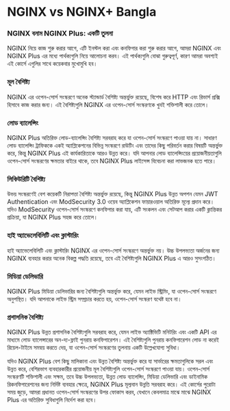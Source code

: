 # NGINX vs NGINX+ Bangla

### NGINX বনাম NGINX Plus: একটি তুলনা

NGINX নিয়ে কাজ শুরু করার আগে, এটি ইনস্টল করা এবং কনফিগার করা শুরু করার আগে, আমরা NGINX এবং NGINX Plus এর মধ্যে পার্থক্যগুলি নিয়ে আলোচনা করব। এই পার্থক্যগুলি বোঝা গুরুত্বপূর্ণ, কারণ আমরা অবশ্যই এই কোর্সে এগুলির সাথে কয়েকবার মুখোমুখি হব।

### মূল বৈশিষ্ট্য

NGINX এর ওপেন-সোর্স সংস্করণে অনেক স্ট্যান্ডার্ড বৈশিষ্ট্য অন্তর্ভুক্ত রয়েছে, বিশেষ করে HTTP এবং রিভার্স প্রক্সি হিসাবে কাজ করার জন্য। এই বৈশিষ্ট্যগুলি NGINX এর ওপেন-সোর্স সংস্করণকে খুবই শক্তিশালী করে তোলে।

### লোড ব্যালেন্সিং

NGINX Plus অতিরিক্ত লোড-ব্যালেন্সিং বৈশিষ্ট্য সরবরাহ করে যা ওপেন-সোর্স সংস্করণে পাওয়া যায় না। সাধারণ লোড ব্যালেন্সিং ট্রাফিককে একই অ্যাপ্লিকেশনের বিভিন্ন সংস্করণে রাউটিং এবং তাদের কিছু পরিবর্তন করার বিষয়টি অন্তর্ভুক্ত করে, কিন্তু NGINX Plus এই কার্যকারিতাকে আরও উন্নত করে। যদি আপনার লোড ব্যালেন্সিংয়ের প্রয়োজনীয়তাগুলি ওপেন-সোর্স সংস্করণের ক্ষমতার বাইরে থাকে, তবে NGINX Plus লাইসেন্স বিবেচনা করা লাভজনক হতে পারে।

### সিকিউরিটি বৈশিষ্ট্য

উভয় সংস্করণেই বেশ কয়েকটি নিরাপত্তা বৈশিষ্ট্য অন্তর্ভুক্ত রয়েছে, কিন্তু NGINX Plus উন্নত অপশন যেমন JWT Authentication এবং ModSecurity 3.0 ওয়েব অ্যাপ্লিকেশন ফায়ারওয়াল অতিরিক্ত মূল্যে প্রদান করে। যদিও ModSecurity ওপেন-সোর্স সংস্করণে কনফিগার করা যায়, এটি সংকলন এবং সেটআপ করার একটি ক্লান্তিকর প্রক্রিয়া, যা NGINX Plus সহজ করে তোলে।

### হাই অ্যাভেলেবিলিটি এবং ক্লাস্টারিং

হাই অ্যাভেলেবিলিটি এবং ক্লাস্টারিং NGINX এর ওপেন-সোর্স সংস্করণে অন্তর্ভুক্ত নয়। উচ্চ উপলভ্যতা অর্জনের জন্য NGINX ব্যবহার করার অনেক বিকল্প পদ্ধতি রয়েছে, তবে এই বৈশিষ্ট্যগুলি NGINX Plus এ আরও সুসংগঠিত।

### মিডিয়া ডেলিভারি

NGINX Plus মিডিয়া ডেলিভারির জন্য বৈশিষ্ট্যগুলি অন্তর্ভুক্ত করে, যেমন লাইভ স্ট্রিমিং, যা ওপেন-সোর্স সংস্করণে অনুপস্থিত। যদি আপনাকে লাইভ স্ট্রিম সম্প্রচার করতে হয়, ওপেন-সোর্স সংস্করণ যথেষ্ট হবে না।

### প্রশাসনিক বৈশিষ্ট্য

NGINX Plus উন্নত প্রশাসনিক বৈশিষ্ট্যগুলি সরবরাহ করে, যেমন লাইভ অ্যাক্টিভিটি মনিটরিং এবং একটি API এর মাধ্যমে লোড ব্যালেন্সারের অন-দ্য-ফ্লাই পুনরায় কনফিগারেশন। এই বৈশিষ্ট্যগুলি পুনরায় কনফিগারেশন লোড না করেই রিয়েল-টাইমে সমন্বয় করতে দেয়, যা ওপেন-সোর্স সংস্করণের তুলনায় একটি উল্লেখযোগ্য সুবিধা।

যদিও NGINX Plus বেশ কিছু মালিকানা এবং উন্নত বৈশিষ্ট্য অন্তর্ভুক্ত করে যা সার্ভারের ক্ষমতাগুলিকে সরল এবং উন্নত করে, বেশিরভাগ ব্যবহারকারীর প্রয়োজনীয় মূল বৈশিষ্ট্যগুলি ওপেন-সোর্স সংস্করণে পাওয়া যায়। ওপেন-সোর্স সংস্করণটি শক্তিশালী এবং সক্ষম, তবে উচ্চ উপলভ্যতা, উন্নত লোড ব্যালেন্সিং, মিডিয়া ডেলিভারি এবং ডাইনামিক রিকনফিগারেশনের জন্য নির্দিষ্ট ব্যবহার ক্ষেত্রে, NGINX Plus মূল্যবান উন্নতি সরবরাহ করে। এই কোর্সের পুরোটা সময় জুড়ে, আমরা প্রধানত ওপেন-সোর্স সংস্করণের উপর ফোকাস করব, যেখানে কেবলমাত্র মাঝে মাঝে NGINX Plus এর অতিরিক্ত সুবিধাগুলি নির্দেশ করা হবে।